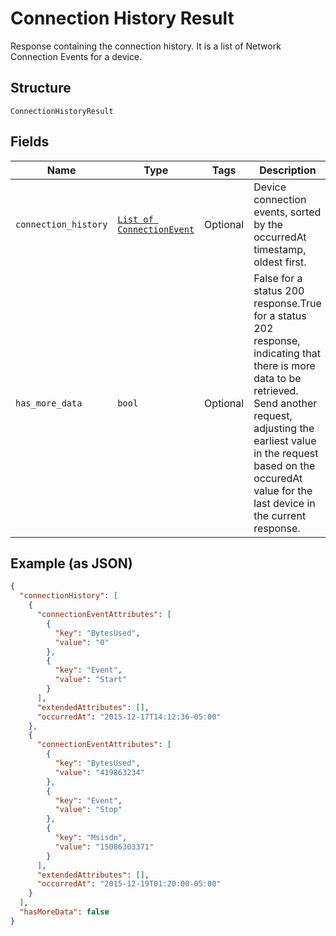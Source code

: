 
# Connection History Result

Response containing the connection history. It is a list of Network Connection Events for a device.

## Structure

`ConnectionHistoryResult`

## Fields

| Name | Type | Tags | Description |
|  --- | --- | --- | --- |
| `connection_history` | [`List of ConnectionEvent`](../../doc/models/connection-event.md) | Optional | Device connection events, sorted by the occurredAt timestamp, oldest first. |
| `has_more_data` | `bool` | Optional | False for a status 200 response.True for a status 202 response, indicating that there is more data to be retrieved. Send another request, adjusting the earliest value in the request based on the occuredAt value for the last device in the current response. |

## Example (as JSON)

```json
{
  "connectionHistory": [
    {
      "connectionEventAttributes": [
        {
          "key": "BytesUsed",
          "value": "0"
        },
        {
          "key": "Event",
          "value": "Start"
        }
      ],
      "extendedAttributes": [],
      "occurredAt": "2015-12-17T14:12:36-05:00"
    },
    {
      "connectionEventAttributes": [
        {
          "key": "BytesUsed",
          "value": "419863234"
        },
        {
          "key": "Event",
          "value": "Stop"
        },
        {
          "key": "Msisdn",
          "value": "15086303371"
        }
      ],
      "extendedAttributes": [],
      "occurredAt": "2015-12-19T01:20:00-05:00"
    }
  ],
  "hasMoreData": false
}
```

